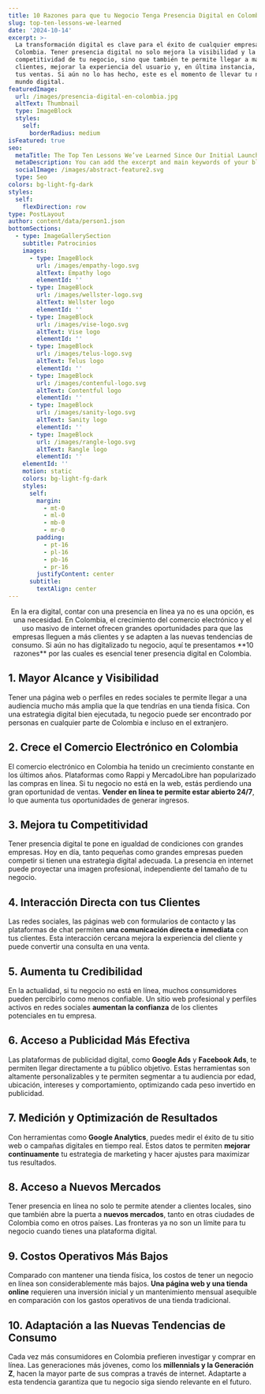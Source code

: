 ```yaml
---
title: 10 Razones para que tu Negocio Tenga Presencia Digital en Colombia
slug: top-ten-lessons-we-learned
date: '2024-10-14'
excerpt: >-
  La transformación digital es clave para el éxito de cualquier empresa en
  Colombia. Tener presencia digital no solo mejora la visibilidad y la
  competitividad de tu negocio, sino que también te permite llegar a más
  clientes, mejorar la experiencia del usuario y, en última instancia, aumentar
  tus ventas. Si aún no lo has hecho, este es el momento de llevar tu negocio al
  mundo digital.
featuredImage:
  url: /images/presencia-digital-en-colombia.jpg
  altText: Thumbnail
  type: ImageBlock
  styles:
    self:
      borderRadius: medium
isFeatured: true
seo:
  metaTitle: The Top Ten Lessons We’ve Learned Since Our Initial Launch
  metaDescription: You can add the excerpt and main keywords of your blog post here.
  socialImage: /images/abstract-feature2.svg
  type: Seo
colors: bg-light-fg-dark
styles:
  self:
    flexDirection: row
type: PostLayout
author: content/data/person1.json
bottomSections:
  - type: ImageGallerySection
    subtitle: Patrocinios
    images:
      - type: ImageBlock
        url: /images/empathy-logo.svg
        altText: Empathy logo
        elementId: ''
      - type: ImageBlock
        url: /images/wellster-logo.svg
        altText: Wellster logo
        elementId: ''
      - type: ImageBlock
        url: /images/vise-logo.svg
        altText: Vise logo
        elementId: ''
      - type: ImageBlock
        url: /images/telus-logo.svg
        altText: Telus logo
        elementId: ''
      - type: ImageBlock
        url: /images/contenful-logo.svg
        altText: Contentful logo
        elementId: ''
      - type: ImageBlock
        url: /images/sanity-logo.svg
        altText: Sanity logo
        elementId: ''
      - type: ImageBlock
        url: /images/rangle-logo.svg
        altText: Rangle logo
        elementId: ''
    elementId: ''
    motion: static
    colors: bg-light-fg-dark
    styles:
      self:
        margin:
          - mt-0
          - ml-0
          - mb-0
          - mr-0
        padding:
          - pt-16
          - pl-16
          - pb-16
          - pr-16
        justifyContent: center
      subtitle:
        textAlign: center
---
```

<div style="text-align: center">En la era digital, contar con una presencia en línea ya no es una opción, es una necesidad. En Colombia, el crecimiento del comercio electrónico y el uso masivo de internet ofrecen grandes oportunidades para que las empresas lleguen a más clientes y se adapten a las nuevas tendencias de consumo. Si aún no has digitalizado tu negocio, aquí te presentamos **10 razones** por las cuales es esencial tener presencia digital en Colombia.</div>

## 1. **Mayor Alcance y Visibilidad**

Tener una página web o perfiles en redes sociales te permite llegar a una audiencia mucho más amplia que la que tendrías en una tienda física. Con una estrategia digital bien ejecutada, tu negocio puede ser encontrado por personas en cualquier parte de Colombia e incluso en el extranjero.

## 2. **Crece el Comercio Electrónico en Colombia**

El comercio electrónico en Colombia ha tenido un crecimiento constante en los últimos años. Plataformas como Rappi y MercadoLibre han popularizado las compras en línea. Si tu negocio no está en la web, estás perdiendo una gran oportunidad de ventas. **Vender en línea te permite estar abierto 24/7**, lo que aumenta tus oportunidades de generar ingresos.

## 3. **Mejora tu Competitividad**

Tener presencia digital te pone en igualdad de condiciones con grandes empresas. Hoy en día, tanto pequeñas como grandes empresas pueden competir si tienen una estrategia digital adecuada. La presencia en internet puede proyectar una imagen profesional, independiente del tamaño de tu negocio.

## 4. **Interacción Directa con tus Clientes**

Las redes sociales, las páginas web con formularios de contacto y las plataformas de chat permiten **una comunicación directa e inmediata** con tus clientes. Esta interacción cercana mejora la experiencia del cliente y puede convertir una consulta en una venta.

## 5. **Aumenta tu Credibilidad**

En la actualidad, si tu negocio no está en línea, muchos consumidores pueden percibirlo como menos confiable. Un sitio web profesional y perfiles activos en redes sociales **aumentan la confianza** de los clientes potenciales en tu empresa.

## 6. **Acceso a Publicidad Más Efectiva**

Las plataformas de publicidad digital, como **Google Ads** y **Facebook Ads**, te permiten llegar directamente a tu público objetivo. Estas herramientas son altamente personalizables y te permiten segmentar a tu audiencia por edad, ubicación, intereses y comportamiento, optimizando cada peso invertido en publicidad.

## 7. **Medición y Optimización de Resultados**

Con herramientas como **Google Analytics**, puedes medir el éxito de tu sitio web o campañas digitales en tiempo real. Estos datos te permiten **mejorar continuamente** tu estrategia de marketing y hacer ajustes para maximizar tus resultados.

## 8. **Acceso a Nuevos Mercados**

Tener presencia en línea no solo te permite atender a clientes locales, sino que también abre la puerta a **nuevos mercados**, tanto en otras ciudades de Colombia como en otros países. Las fronteras ya no son un límite para tu negocio cuando tienes una plataforma digital.

## 9. **Costos Operativos Más Bajos**

Comparado con mantener una tienda física, los costos de tener un negocio en línea son considerablemente más bajos. **Una página web y una tienda online** requieren una inversión inicial y un mantenimiento mensual asequible en comparación con los gastos operativos de una tienda tradicional.

## 10. **Adaptación a las Nuevas Tendencias de Consumo**

Cada vez más consumidores en Colombia prefieren investigar y comprar en línea. Las generaciones más jóvenes, como los **millennials y la Generación Z**, hacen la mayor parte de sus compras a través de internet. Adaptarte a esta tendencia garantiza que tu negocio siga siendo relevante en el futuro.
